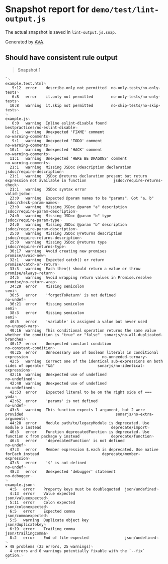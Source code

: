 # Snapshot report for `demo/test/lint-output.js`

The actual snapshot is saved in `lint-output.js.snap`.

Generated by [AVA](https://ava.li).

## Should have consistent rule output

> Snapshot 1

    `␊
    example.test.html␊
       5:12  error    describe.only not permitted  no-only-tests/no-only-tests␊
       6:8   error    it.only not permitted        no-only-tests/no-only-tests␊
      10:8   warning  it.skip not permitted        no-skip-tests/no-skip-tests␊
    ␊
    example.js␊
       6:0   warning  Inline eslint-disable found                                                                   bestpractices/no-eslint-disable␊
       8:1   warning  Unexpected 'FIXME' comment                                                                    no-warning-comments␊
       9:1   warning  Unexpected 'TODO' comment                                                                     no-warning-comments␊
      10:1   warning  Unexpected 'HACK' comment                                                                     no-warning-comments␊
      11:1   warning  Unexpected 'HERE BE DRAGONS' comment                                                          no-warning-comments␊
      21:1   warning  Missing JSDoc @description declaration                                                        jsdoc/require-description␊
      21:1   warning  JSDoc @returns declaration present but return expression not available in function            jsdoc/require-returns-check␊
      21:1   warning  JSDoc syntax error                                                                            valid-jsdoc␊
      23:0   warning  Expected @param names to be "params". Got "a, b"                                              jsdoc/check-param-names␊
      23:0   warning  Missing JSDoc @param "a" description                                                          jsdoc/require-param-description␊
      24:0   warning  Missing JSDoc @param "b" type                                                                 jsdoc/require-param-type␊
      24:0   warning  Missing JSDoc @param "b" description                                                          jsdoc/require-param-description␊
      25:0   warning  Missing JSDoc @returns description                                                            jsdoc/require-returns-description␊
      25:0   warning  Missing JSDoc @returns type                                                                   jsdoc/require-returns-type␊
      30:17  warning  Avoid creating new promises                                                                   promise/avoid-new␊
      32:1   warning  Expected catch() or return                                                                    promise/catch-or-return␊
      33:3   warning  Each then() should return a value or throw                                                    promise/always-return␊
      34:5   warning  Avoid wrapping return values in Promise.resolve                                               promise/no-return-wrap␊
      34:29  error    Missing semicolon                                                                             semi␊
      36:5   error    'forgotToReturn' is not defined                                                               no-undef␊
      36:21  error    Missing semicolon                                                                             semi␊
      38:3   error    Missing semicolon                                                                             semi␊
      40:5   error    'variable' is assigned a value but never used                                                 no-unused-vars␊
      40:16  warning  This conditional operation returns the same value whether the condition is "true" or "false"  sonarjs/no-all-duplicated-branches␊
      40:17  error    Unexpected constant condition                                                                 no-constant-condition␊
      40:25  error    Unnecessary use of boolean literals in conditional expression                                 no-unneeded-ternary␊
      42:5   warning  Correct one of the identical sub-expressions on both sides of operator "&&"                   sonarjs/no-identical-expressions␊
      42:16  warning  Unexpected use of undefined                                                                   no-undefined␊
      42:40  warning  Unexpected use of undefined                                                                   no-undefined␊
      42:53  error    Expected literal to be on the right side of ===                                               yoda␊
      42:62  error    'params' is not defined                                                                       no-undef␊
      43:3   warning  This function expects 1 argument, but 2 were provided                                         sonarjs/no-extra-arguments␊
      44:28  error    Module path/to/legacyModule is deprecated. Use module x instead                               deprecate/import␊
      46:3   error    Function deprecatedFunction is deprecated. Use function x from package y instead              deprecate/function␊
      46:3   error    'deprecatedFunction' is not defined                                                           no-undef␊
      47:3   error    Member expression $.each is deprecated. Use native forEach instead                            deprecate/member-expression␊
      47:3   error    '$' is not defined                                                                            no-undef␊
      48:3   error    Unexpected 'debugger' statement                                                               no-debugger␊
    ␊
    example.json␊
      4:5   error    Property keys must be doublequoted  json/undefined␊
      4:13  error    Value expected                      json/valueexpected␊
      5:11  error    Colon expected                      json/colonexpected␊
      6:5   error    Expected comma                      json/commaexpected␊
      5:5   warning  Duplicate object key                json/duplicatekey␊
      6:19  error    Trailing comma                      json/trailingcomma␊
      8:2   error    End of file expected                json/undefined␊
    ␊
    ✖ 48 problems (23 errors, 25 warnings)␊
      4 errors and 0 warnings potentially fixable with the `--fix` option.␊
    `
